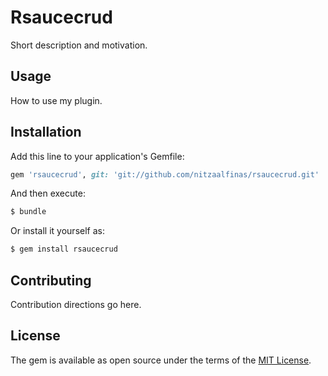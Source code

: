 # Rsaucecrud
Short description and motivation.

## Usage
How to use my plugin.

## Installation
Add this line to your application's Gemfile:

```ruby
gem 'rsaucecrud', git: 'git://github.com/nitzaalfinas/rsaucecrud.git'
```

And then execute:
```bash
$ bundle
```

Or install it yourself as:
```bash
$ gem install rsaucecrud
```

## Contributing
Contribution directions go here.

## License
The gem is available as open source under the terms of the [MIT License](http://opensource.org/licenses/MIT).
